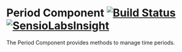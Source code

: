 Period Component [![Build Status](https://travis-ci.org/brainbits/period.png?branch=master)](https://travis-ci.org/brainbits/period) [![SensioLabsInsight](https://insight.sensiolabs.com/projects/daacf9bd-0d41-4a5c-b23e-f23492c954f7/mini.png)](https://insight.sensiolabs.com/projects/daacf9bd-0d41-4a5c-b23e-f23492c954f7)
================

The Period Component provides methods to manage time periods.
